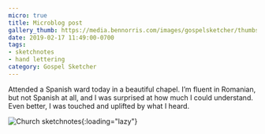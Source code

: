 ```yaml
---
micro: true
title: Microblog post
gallery_thumb: https://media.bennorris.com/images/gospelsketcher/thumbs/feb-17-church.jpg
date: 2019-02-17 11:49:00-0700
tags:
- sketchnotes
- hand lettering
category: Gospel Sketcher
---
```


Attended a Spanish ward today in a beautiful chapel. I’m fluent in Romanian, but not Spanish at all, and I was surprised at how much I could understand. Even better, I was touched and uplifted by what I heard.

![Church sketchnotes](https://media.bennorris.com/images/gospelsketcher/general/feb-17-church.jpg){:loading="lazy"}